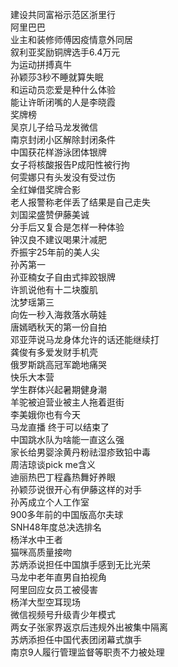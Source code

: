 建设共同富裕示范区浙里行  
阿里巴巴  
业主和装修师傅因疫情意外同居  
叙利亚奖励铜牌选手6.4万元  
为运动拼搏真牛  
孙颖莎3秒不睡就算失眠  
和运动员恋爱是种什么体验  
能让许昕闭嘴的人是李晓霞  
奖牌榜  
吴京儿子给马龙发微信  
南京封闭小区解除封闭条件  
中国获花样游泳团体银牌  
女子将核酸报告P成阳性被行拘  
何雯娜只有头发没有受过伤  
全红婵借奖牌合影  
老人报警称老伴丢了结果是自己走失  
刘国梁盛赞伊藤美诚  
分手后又复合是怎样一种体验  
钟汉良不建议喝果汁减肥  
乔振宇25年前的美人尖  
孙芮第一  
孙亚楠女子自由式摔跤银牌  
许凯说他有十二块腹肌  
沈梦瑶第三  
向佐一秒入海救落水萌娃  
唐嫣晒秋天的第一份自拍  
邓亚萍说马龙身体允许的话还能继续打  
龚俊有多爱发财手机壳  
俄罗斯跳高冠军跪地痛哭  
快乐大本营  
学生群体兴起暑期健身潮  
羊驼被迫营业被主人拖着逛街  
李美娥你也有今天  
马龙直播 终于可以结束了  
中国跳水队为啥能一直这么强  
家长给男婴涂黄丹粉祛湿疹致铅中毒  
周洁琼谈pick me含义  
迪丽热巴丁程鑫热舞好养眼  
孙颖莎说很开心有伊藤这样的对手  
孙芮成立个人工作室  
900多年前的中国版高尔夫球  
SNH48年度总决选排名  
杨洋水中王者  
猫咪高质量接吻  
苏炳添说担任中国旗手感到无比光荣  
马龙中老年直男自拍视角  
阿里回应女员工被侵害  
杨洋大型空耳现场  
微信视频号升级青少年模式  
两女子张家界返京后违规外出被集中隔离  
苏炳添担任中国代表团闭幕式旗手  
南京9人履行管理监督等职责不力被处理  
